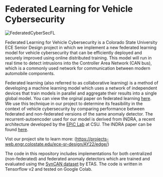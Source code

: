 # Federated Learning for Vehicle Cybersecurity
 
![FederatedCyberSecFL](https://user-images.githubusercontent.com/124619546/229372532-9bf23b02-e025-4eb9-9bc6-5ebbf8fed500.jpg)

Federated Learning for Vehicle Cybersecurity is a Colorado State University ECE Senior Design project in which we implement a new federated learning model for vehicle cybersecurity that can be efficiently deployed and securely improved using online distributed training. This model will run in real time to detect intrusions into the Controller Area Network (CAN bus), which is a commonly used network for communication between modern automobile components.

Federated learning (also referred to as collaborative learning) is a method of developing a machine learning model which uses a network of independent devices that train models in parallel and aggregate their results into a single global model. You can view the orginal paper on federated learning [here](https://arxiv.org/abs/1602.05629). We use this technique in our project to determine its feasibility in the context of vehicle cybersecurity by comparing performance between federated and non-federated versions of the same anomaly detector. The recurrent-autoencoder used for our model is derived from INDRA, a recent architecture developed by the [EPiC Lab](http://epic-lab.engr.colostate.edu/) at CSU. The INDRA paper can be found [here](https://ieeexplore.ieee.org/document/9211565).

Vist our project site to learn more: (https://projects-web.engr.colostate.edu/ece-sr-design/AY22/edge/)

The code in this repository includes implementations for both centralized (non-federated) and federated anomaly detectors which are trained and evaluated using the [SynCAN dataset](https://github.com/etas/SynCAN) by ETAS. The code is written in Tensorflow v2 and tested on Google Colab.

